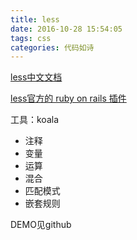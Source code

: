 ```yaml
---
title: less
date: 2016-10-28 15:54:05
tags: css
categories: 代码如诗
---
```


[less中文文档](http://less.bootcss.com/#getting-started)

[less官方的 ruby on rails 插件](https://github.com/less/more)

工具：koala

- 注释
- 变量
- 运算
- 混合
- 匹配模式
- 嵌套规则

DEMO见github